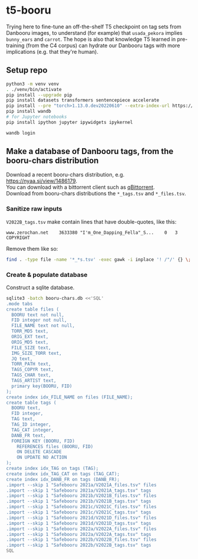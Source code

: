 # t5-booru

Trying here to fine-tune an off-the-shelf T5 checkpoint on tag sets from Danbooru images, to understand (for example) that `usada_pekora` implies `bunny_ears` and `carrot`. The hope is also that knowledge T5 learned in pre-training (from the C4 corpus) can hydrate our Danbooru tags with more implications (e.g. that they're human).

## Setup repo

```bash
python3 -m venv venv
. ./venv/bin/activate
pip install --upgrade pip
pip install datasets transformers sentencepiece accelerate
pip install --pre "torch>1.13.0.dev20220610" --extra-index-url https://download.pytorch.org/whl/nightly/cpu
pip install wandb
# for Jupyter notebooks
pip install ipython jupyter ipywidgets ipykernel

wandb login
```

## Make a database of Danbooru tags, from the booru-chars distribution

Download a recent booru-chars distribution, e.g. https://nyaa.si/view/1486179.  
You can download with a bittorrent client such as [qBittorrent](https://www.qbittorrent.org/download.php).  
Download from booru-chars distributions the `*_tags.tsv` and `*_files.tsv`.

### Sanitize raw inputs

`V2022B_tags.tsv` make contain lines that have double-quotes, like this:

```
www.zerochan.net	3633380	"I'm_One_Dapping_Fella"_S...	0	3	COPYRIGHT
```

Remove them like so:

```bash
find . -type file -name '*_*s.tsv' -exec gawk -i inplace '! /"/' {} \;
```

### Create & populate database

Construct a sqlite database.

```bash
sqlite3 -batch booru-chars.db <<'SQL'
.mode tabs
create table files (
  BOORU text not null,
  FID integer not null,
  FILE_NAME text not null,
  TORR_MD5 text,
  ORIG_EXT text,
  ORIG_MD5 text,
  FILE_SIZE text,
  IMG_SIZE_TORR text,
  JQ text,
  TORR_PATH text,
  TAGS_COPYR text,
  TAGS_CHAR text,
  TAGS_ARTIST text,
  primary key(BOORU, FID)
);
create index idx_FILE_NAME on files (FILE_NAME);
create table tags (
  BOORU text,
  FID integer,
  TAG text,
  TAG_ID integer,
  TAG_CAT integer,
  DANB_FR text,
  FOREIGN KEY (BOORU, FID)
    REFERENCES files (BOORU, FID)
    ON DELETE CASCADE
    ON UPDATE NO ACTION
);
create index idx_TAG on tags (TAG);
create index idx_TAG_CAT on tags (TAG_CAT);
create index idx_DANB_FR on tags (DANB_FR);
.import --skip 1 "Safebooru 2021a/V2021A_files.tsv" files
.import --skip 1 "Safebooru 2021a/V2021A_tags.tsv" tags
.import --skip 1 "Safebooru 2021b/V2021B_files.tsv" files
.import --skip 1 "Safebooru 2021b/V2021B_tags.tsv" tags
.import --skip 1 "Safebooru 2021c/V2021C_files.tsv" files
.import --skip 1 "Safebooru 2021c/V2021C_tags.tsv" tags
.import --skip 1 "Safebooru 2021d/V2021D_files.tsv" files
.import --skip 1 "Safebooru 2021d/V2021D_tags.tsv" tags
.import --skip 1 "Safebooru 2022a/V2022A_files.tsv" files
.import --skip 1 "Safebooru 2022a/V2022A_tags.tsv" tags
.import --skip 1 "Safebooru 2022b/V2022B_files.tsv" files
.import --skip 1 "Safebooru 2022b/V2022B_tags.tsv" tags
SQL
```
